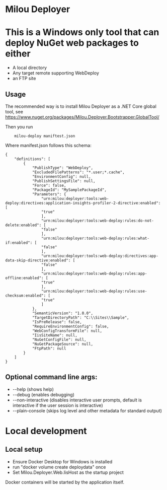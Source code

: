 # Milou Deployer

# This is a Windows only tool that can deploy NuGet web packages to either

* A local directory
* Any target remote supporting WebDeploy
* an FTP site

## Usage

The recommended way is to install Milou Deployer as a .NET Core global tool, see https://www.nuget.org/packages/Milou.Deployer.Bootstrapper.GlobalTool/

Then you run 

        milou-deploy maniftest.json

Where manifest.json follows this schema:

    {
        "definitions": [
            {
                "PublishType": "WebDeploy",
                "ExcludedFilePatterns": "*.user;*.cache",
                "EnvironmentConfig": null,
                "PublishSettingsFile": null,
                "Force": false,
                "PackageId": "MySamplePackageId",
                "Parameters": {
                    "urn:milou:deployer:tools:web-deploy:directives:application-insights-profiler-2-directive:enabled": [
                    "true"
                    ],
                    "urn:milou:deployer:tools:web-deploy:rules:do-not-delete:enabled": [
                    "false"
                    ],
                    "urn:milou:deployer:tools:web-deploy:rules:what-if:enabled": [
                    "false"
                    ],
                    "urn:milou:deployer:tools:web-deploy:directives:app-data-skip-directive:enabled": [
                    "false"
                    ],
                    "urn:milou:deployer:tools:web-deploy:rules:app-offline:enabled": [
                    "true"
                    ],
                    "urn:milou:deployer:tools:web-deploy:rules:use-checksum:enabled": [
                    "true"
                    ]
                },
                "SemanticVersion": "1.0.0",
                "TargetDirectoryPath": "C:\\Sites\\Sample",
                "IsPreRelease": false,
                "RequireEnvironmentConfig": false,
                "WebConfigTransformFile": null,
                "IisSiteName": null,
                "NuGetConfigFile": null,
                "NuGetPackageSource": null,
                "FtpPath": null
            }
        ]
    }

## Optional command line args:

* --help (shows help)
* --debug (enables debugging)
* --non-interactive (disables interactive user prompts, default is interactive if the user session is interactive)
* --plain-console (skips log level and other metadata for standard output)

# Local development

## Local setup

 * Ensure Docker Desktop for Windows is installed
 * run "docker volume create deploydata" once
 * Set Milou.Deployer.Web.IisHost as the startup project

Docker containers will be started by the application itself.